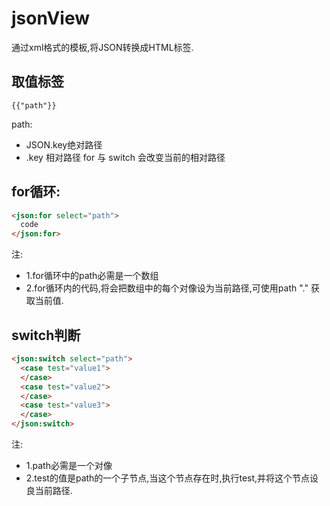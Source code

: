 jsonView
========

通过xml格式的模板,将JSON转换成HTML标签.

## 取值标签
```
{{"path"}}
```
path:
* JSON.key绝对路径
* .key 相对路径 for 与 switch 会改变当前的相对路径

## for循环:
```html
<json:for select="path">
  code
</json:for>
```
注:
* 1.for循环中的path必需是一个数组
* 2.for循环内的代码,将会把数组中的每个对像设为当前路径,可使用path "." 获取当前值.
   
## switch判断
```html
<json:switch select="path">
  <case test="value1">
  </case>
  <case test="value2">
  </case>
  <case test="value3">
  </case>
</json:switch>
```
注:
* 1.path必需是一个对像
* 2.test的值是path的一个子节点,当这个节点存在时,执行test,并将这个节点设良当前路径.
